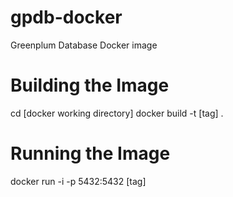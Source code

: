 # gpdb-docker
Greenplum Database Docker image

# Building the Image
cd [docker working directory]
docker build -t [tag] .

# Running the Image
docker run -i -p 5432:5432 [tag]

